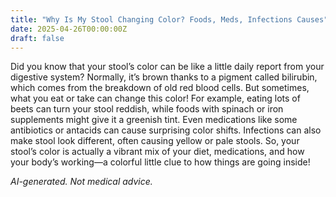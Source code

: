 ```yaml
---
title: "Why Is My Stool Changing Color? Foods, Meds, Infections Causes"
date: 2025-04-26T00:00:00Z
draft: false
---
```


Did you know that your stool’s color can be like a little daily report from your digestive system? Normally, it’s brown thanks to a pigment called bilirubin, which comes from the breakdown of old red blood cells. But sometimes, what you eat or take can change this color! For example, eating lots of beets can turn your stool reddish, while foods with spinach or iron supplements might give it a greenish tint. Even medications like some antibiotics or antacids can cause surprising color shifts. Infections can also make stool look different, often causing yellow or pale stools. So, your stool’s color is actually a vibrant mix of your diet, medications, and how your body’s working—a colorful little clue to how things are going inside!

*AI-generated. Not medical advice.*
